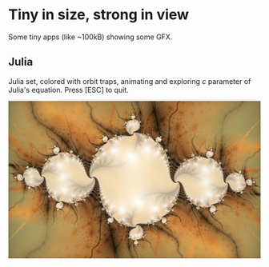 # Tiny in size, strong in view

Some tiny apps (like ~100kB) showing some GFX.

## Julia
Julia set, colored with orbit traps, animating and exploring *c* parameter of Julia's equation.
Press [ESC] to quit.

![Julia](./Julia.jpg)
